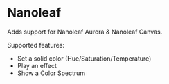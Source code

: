 # Nanoleaf

Adds support for Nanoleaf Aurora & Nanoleaf Canvas.

Supported features:

* Set a solid color (Hue/Saturation/Temperature)
* Play an effect
* Show a Color Spectrum